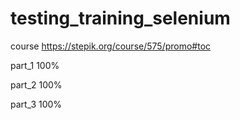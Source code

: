# testing_training_selenium

course   https://stepik.org/course/575/promo#toc


part_1 100%

part_2 100%

part_3 100%
